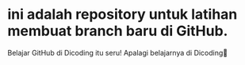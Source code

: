 # ini adalah repository untuk latihan membuat branch baru di GitHub.
Belajar GitHub di Dicoding itu seru!
Apalagi belajarnya di Dicoding🫶
